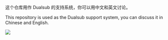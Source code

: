 这个仓库用作 Dualsub 的支持系统，你可以用中文和英文讨论。

This repository is used as the Dualsub support system, you can discuss it in Chinese and English.

![](https://github.com/muzuiget/dualsub-support/assets/330812/723436cd-e6fe-4948-9044-30c83e2af1bb)
